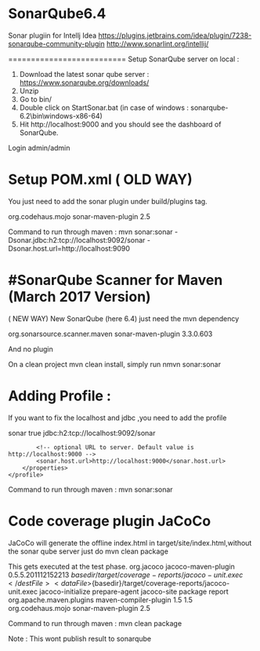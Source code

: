 # SonarQube6.4


Sonar plugiin for Intellj Idea
https://plugins.jetbrains.com/idea/plugin/7238-sonarqube-community-plugin
http://www.sonarlint.org/intellij/

==========================
Setup SonarQube server on local :

1. Download the latest sonar qube server : https://www.sonarqube.org/downloads/
2. Unzip
3. Go to bin/<your os folder>
4. Double click on StartSonar.bat (in case of windows : sonarqube-6.2\bin\windows-x86-64)
5. Hit http://localhost:9000 and you should see the dashboard of SonarQube.

Login admin/admin


Setup POM.xml ( OLD WAY)
=============================

You just need to add the sonar plugin under build/plugins tag.


</build>
    </plugins>
        <plugin>
           <groupId>org.codehaus.mojo</groupId>
           <artifactId>sonar-maven-plugin</artifactId>
           <version>2.5</version>
        </plugin>
    </plugins>
</build>

Command to run through maven : mvn sonar:sonar -Dsonar.jdbc:h2:tcp://localhost:9092/sonar -Dsonar.host.url=http://localhost:9090


#SonarQube Scanner for Maven (March 2017 Version)
============================
( NEW WAY)
New SonarQube (here 6.4) just need the mvn dependency
<!-- https://mvnrepository.com/artifact/org.sonarsource.scanner.maven/sonar-maven-plugin -->
<dependency>
    <groupId>org.sonarsource.scanner.maven</groupId>
    <artifactId>sonar-maven-plugin</artifactId>
    <version>3.3.0.603</version>
</dependency>

And no plugin

On a clean project mvn clean install, simply run nmvn sonar:sonar


Adding Profile :
============================

If you want to fix the localhost and jdbc ,you need to add the profile

<!--If profile is set you just need to hit mvn sonar:sonar-->
<profiles>
    <profile>
        <id>sonar</id>
        <activation>
            <activeByDefault>true</activeByDefault>
        </activation>
        <properties>
            <sonar.jdbc.url>jdbc:h2:tcp://localhost:9092/sonar</sonar.jdbc.url>
            <!-- EXAMPLE FOR MYSQL -->
           <!-- <sonar.jdbc.url>jdbc:mysql://localhost:3306/sonar?useUnicode=true&amp;characterEncoding=utf8</sonar.jdbc.url>
            <sonar.jdbc.username>sonar</sonar.jdbc.username>
            <sonar.jdbc.password>sonar</sonar.jdbc.password>-->

            <!-- optional URL to server. Default value is http://localhost:9000 -->
            <sonar.host.url>http://localhost:9000</sonar.host.url>
        </properties>
    </profile>
</profiles>

Command to run through maven : mvn sonar:sonar



Code coverage plugin JaCoCo
================================

JaCoCo will generate the offline index.html in target/site/index.html,without the sonar qube server just do mvn clean package

This gets executed at the test phase.
<build>
    <plugins>
          <plugin>
                    <groupId>org.jacoco</groupId>
                    <artifactId>jacoco-maven-plugin</artifactId>
                    <version>0.5.5.201112152213</version>
                    <configuration>
                        <destFile>${basedir}/target/coverage-reports/jacoco-unit.exec</destFile>
                        <dataFile>${basedir}/target/coverage-reports/jacoco-unit.exec</dataFile>
                    </configuration>
                    <executions>
                        <execution>
                            <id>jacoco-initialize</id>
                            <goals>
                                <goal>prepare-agent</goal>
                            </goals>
                        </execution>
                        <execution>
                            <id>jacoco-site</id>
                            <phase>package</phase>
                            <goals>
                                <goal>report</goal>
                            </goals>
                        </execution>
                    </executions>
                </plugin>
                <plugin>
                    <groupId>org.apache.maven.plugins</groupId>
                    <artifactId>maven-compiler-plugin</artifactId>
                    <configuration>
                        <source>1.5</source>
                        <target>1.5</target>
                    </configuration>
                </plugin>
                <plugin>
        <plugin>
            <groupId>org.codehaus.mojo</groupId>
            <artifactId>sonar-maven-plugin</artifactId>
            <version>2.5</version>
        </plugin>
    </plugins>
</build>

Command to run through maven : mvn clean package

Note : This wont publish result to sonarqube

